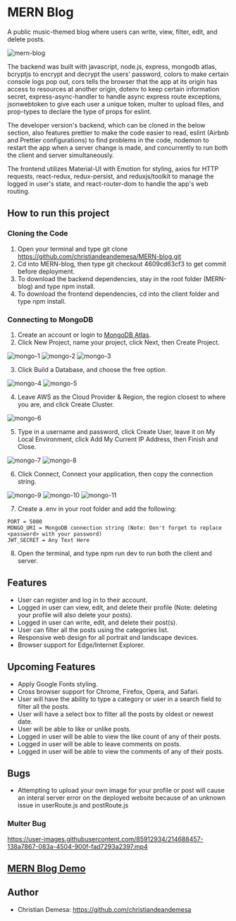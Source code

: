 # MERN Blog
A public music-themed blog where users can write, view, filter, edit, and delete posts. 

![mern-blog](https://user-images.githubusercontent.com/85912934/214684972-22495c29-a9b3-4698-812e-a59803322cce.png)

The backend was built with javascript, node.js, express, mongodb atlas,   
bcryptjs to encrypt and decrypt the users' password, colors to make certain console logs pop out, 
cors tells the browser that the app at its origin has access to resources at another origin, 
dotenv to keep certain information secret, express-async-handler to handle async express route exceptions, 
jsonwebtoken to give each user a unique token, multer to upload files, and prop-types to declare the type of props for eslint.

The developer version's backend, which can be cloned in the below section, also features prettier to make the code easier to read, eslint (Airbnb and 
Prettier configurations) to find problems in the code, nodemon to restart the app when a server change is made, and concurrently to run both the client and server simultaneously.

The frontend utilizes Material-UI with Emotion for styling, axios for HTTP requests, react-redux, redux-persist, and reduxjs/toolkit to manage the logged in user's state, and react-router-dom to handle the app's web routing.

## How to run this project
### Cloning the Code
1. Open your terminal and type git clone https://github.com/christiandeandemesa/MERN-blog.git
2. Cd into MERN-blog, then type git checkout 4609cd63cf3 to get commit before deployment.
3. To download the backend dependencies, stay in the root folder (MERN-blog) and type npm install.
4. To download the frontend dependencies, cd into the client folder and type npm install.

### Connecting to MongoDB
1. Create an account or login to [MongoDB Atlas](https://account.mongodb.com/account/login).
2. Click New Project, name your project, click Next, then Create Project.

![mongo-1](https://user-images.githubusercontent.com/85912934/214934048-4337c703-af47-4256-960c-b6043ac4550b.png)
![mongo-2](https://user-images.githubusercontent.com/85912934/214934087-982ae57b-8f36-40d2-bd7c-970161f9639f.png)
![mongo-3](https://user-images.githubusercontent.com/85912934/214934111-a393d093-dd2f-4de7-a9e5-8a9a685a15c2.png)

3. Click Build a Database, and choose the free option.

![mongo-4](https://user-images.githubusercontent.com/85912934/214934176-4c6d5942-3c14-413f-9f9d-96de5c32f14e.png)
![mongo-5](https://user-images.githubusercontent.com/85912934/214934182-f5a8cb4c-1235-4697-a951-54494b19e2e5.png)

4. Leave AWS as the Cloud Provider & Region, the region closest to where you are, and click Create Cluster.

![mongo-6](https://user-images.githubusercontent.com/85912934/214934268-7c7b1990-119a-4e74-8626-0686b9fdb2f9.png)

5. Type in a username and password, click Create User, leave it on My Local Environment, click Add My Current IP Address, then Finish and Close.

![mongo-7](https://user-images.githubusercontent.com/85912934/214934328-dc5ddf58-d9b0-4cfa-9f5b-47893806b33a.png)
![mongo-8](https://user-images.githubusercontent.com/85912934/214934354-dd442577-c84d-4021-9029-a3dddf284513.png)

6. Click Connect, Connect your application, then copy the connection string.

![mongo-9](https://user-images.githubusercontent.com/85912934/214934413-6af4411b-9ff0-4f86-a0ba-ff3461dd9e5e.png)
![mongo-10](https://user-images.githubusercontent.com/85912934/214934424-2bc5e182-874d-44e1-9b25-213a5504eaa8.png)
![mongo-11](https://user-images.githubusercontent.com/85912934/214934429-77723285-54db-4595-9477-0b9922ee72d5.png)

7. Create a .env in your root folder and add the following:
```
PORT = 5000
MONGO_URI = MongoDB connection string (Note: Don't forget to replace <password> with your password)
JWT_SECRET = Any Text Here
```
8. Open the terminal, and type npm run dev to run both the client and server.

## Features
- User can register and log in to their account.
- Logged in user can view, edit, and delete their profile (Note: deleting your profile will also delete your posts).
- Logged in user can write, edit, and delete their post(s).
- User can filter all the posts using the categories list.
- Responsive web design for all portrait and landscape devices.
- Browser support for Edge/Internet Explorer.

## Upcoming Features
- Apply Google Fonts styling.
- Cross browser support for Chrome, Firefox, Opera, and Safari.
- User will have the ability to type a category or user in a search field to filter all the posts.
- User will have a select box to filter all the posts by oldest or newest date.
- User will be able to like or unlike posts.
- Logged in user will be able to view the like count of any of their posts.
- Logged in user will be able to leave comments on posts.
- Logged in user will be able to view the comments of any of their posts.

## Bugs
- Attempting to upload your own image for your profile or post will cause an interal server error on the deployed website because of an unknown issue in userRoute.js and postRoute.js

### Multer Bug
https://user-images.githubusercontent.com/85912934/214688457-138a7867-083a-4504-900f-fad7293a2397.mp4

## [MERN Blog Demo](https://mern-blog-frontend-ejna.onrender.com/)

## Author
- Christian Demesa: https://github.com/christiandeandemesa
